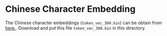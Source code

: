 # Chinese Character Embedding

The Chinese character embeddings (`token_vec_300.bin`) can be obtain from [here.](https://github.com/liuhuanyong/ChineseEmbedding). Download and put this file `token_vec_300.bin` in this directory.
